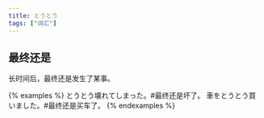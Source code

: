 ```yaml
---
title: とうとう
tags: ["词汇"]
---
```


## 最终还是

长时间后，最终还是发生了某事。

{% examples %}
とうとう壊れてしまった。#最终还是坏了。
車をとうとう買いました。#最终还是买车了。
{% endexamples %}
